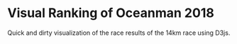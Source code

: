 Visual Ranking of Oceanman 2018
===============================

Quick and dirty visualization of the race results of the 14km race using D3js.